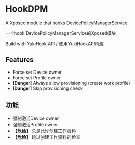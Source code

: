 # HookDPM

A Xposed module that hooks DevicePolicyManagerService.

一个hook DevicePolicyManagerService的Xposed模块

Build with YukiHook API / 使用YukiHookAPI构建

## Features

- Force set Device owner
- Force set Profile owner
- **[Danger]** Always allow provisioning (create work profile)
- **[Danger]** Skip provisioning check

## 功能

- 强制激活Device owner
- 强制激活Profile owner
- **【危险】** 总是允许创建工作资料
- **【危险】** 跳过创建工作资料的检查
